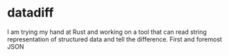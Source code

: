 # datadiff
I am trying my hand at Rust and working on a tool that can read string representation of structured data and tell the difference. First and foremost JSON
